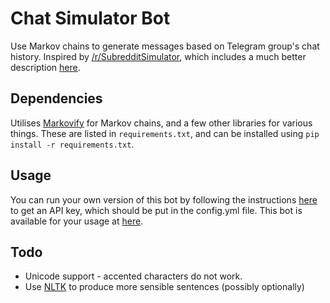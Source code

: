 # Chat Simulator Bot
Use Markov chains to generate messages based on Telegram group's chat history. Inspired by [/r/SubredditSimulator](http://www.reddit.com/r/subreddisimulator), which includes a much better description [here](https://www.reddit.com/r/SubredditSimulator/comments/3g9ioz/what_is_rsubredditsimulator/).

## Dependencies
Utilises [Markovify](https://github.com/jsvine/markovify) for Markov chains, and a few other libraries for various things. These are listed in `requirements.txt`, and can be installed using `pip install -r requirements.txt`.

## Usage
You can run your own version of this bot by following the instructions [here](https://core.telegram.org/bots#botfather) to get an API key, which should be put in the config.yml file. This bot is available for your usage at [here](http://www.telegram.me/ChatSimulatorBot).

## Todo
- Unicode support - accented characters do not work.
- Use [NLTK](http://www.nltk.org/) to produce more sensible sentences (possibly optionally)
